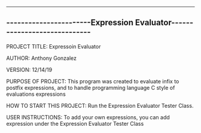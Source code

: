------------------------------------------------------------------------
-----------------------Expression Evaluator-----------------------------
------------------------------------------------------------------------

PROJECT TITLE: Expressoin Evaluator

AUTHOR:	Anthony Gonzalez

VERSION: 12/14/19

PURPOSE OF PROJECT:	This program was created to evaluate infix to postfix expressions, and to handle programming language C style of evaluations expressions		

HOW TO START THIS PROJECT: Run the Expression Evaluator Tester Class.

USER INSTRUCTIONS: To add your own expressions, you can add expression under the Expression Evaluator Tester Class
